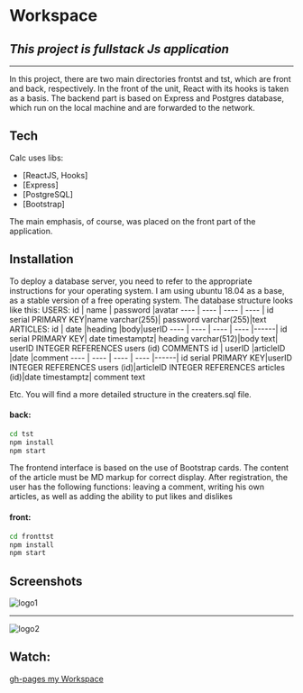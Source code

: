 # Workspace
## _This project is fullstack Js application_
________________________
In this project, there are two main directories frontst and tst, which are front and back, respectively. In the front of the unit, React with its hooks is taken as a basis. The backend part is based on Express and Postgres database, which run on the local machine and are forwarded to the network.

## Tech

Calc uses libs:

- [ReactJS, Hooks]
- [Express]
- [PostgreSQL]
- [Bootstrap]

The main emphasis, of course, was placed on the front part of the application.

## Installation

To deploy a database server, you need to refer to the appropriate instructions for your operating system. I am using ubuntu 18.04 as a base, as a stable version of a free operating system. The database structure looks like this:
USERS:
id   | name | password |avatar 
---- | ---- | ---- | ---- |
id  serial PRIMARY KEY|name varchar(255)| password varchar(255)|text
ARTICLES: 
id   | date |heading |body|userID 
---- | ---- | ---- | ---- |------|
id serial PRIMARY KEY| date timestamptz| heading varchar(512)|body text| userID INTEGER REFERENCES users (id)
 COMMENTS
 id   | userID |articleID |date |comment 
---- | ---- | ---- | ---- |------|
id serial PRIMARY KEY|userID INTEGER REFERENCES users (id)|articleID INTEGER REFERENCES articles (id)|date timestamptz| comment text

Etc. You will find a more detailed structure in the creaters.sql file.

#### back:
```sh
cd tst 
npm install
npm start 
```

The frontend interface is based on the use of Bootstrap cards. The content of the article must be MD markup for correct display. After registration, the user has the following functions: leaving a comment, writing his own articles, as well as adding the ability to put likes and dislikes
#### front:
```sh
cd fronttst 
npm install
npm start 
```
## Screenshots
![logo1]()
__________
![logo2]()

## Watch:
[gh-pages my Workspace](https://matus1888.github.io/workspace/)
